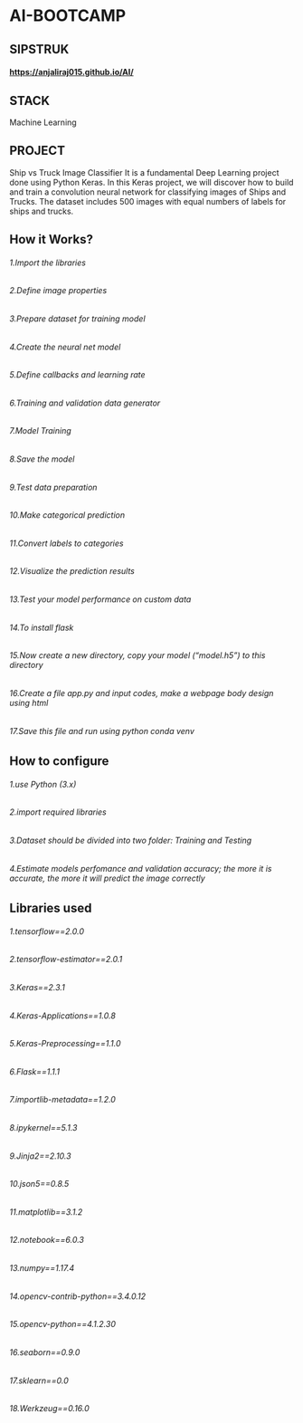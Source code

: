 # AI-BOOTCAMP
## SIPSTRUK 
#### https://anjaliraj015.github.io/AI/
## STACK
Machine Learning
## PROJECT
Ship vs Truck Image Classifier
     It is a fundamental Deep Learning project done using Python Keras. In this Keras project, we will discover how to build and train a convolution neural network for classifying images of Ships and Trucks. The dataset includes 500 images with equal numbers of labels for ships and trucks.

## How it Works?
 ###### 1.Import the libraries
 ###### 2.Define image properties
 ###### 3.Prepare dataset for training model
 ###### 4.Create the neural net model
 ###### 5.Define callbacks and learning rate
 ###### 6.Training and validation data generator
 ###### 7.Model Training
 ###### 8.Save the model
 ###### 9.Test data preparation
 ###### 10.Make categorical prediction
 ###### 11.Convert labels to categories
 ###### 12.Visualize the prediction results
 ###### 13.Test your model performance on custom data
 ###### 14.To install flask
 ###### 15.Now create a new directory, copy your model (“model.h5”) to this directory
 ###### 16.Create a file app.py and input codes, make a webpage body design using html
 ###### 17.Save this file and run using python conda venv

## How to configure
 ###### 1.use Python (3.x)
 ###### 2.import required libraries
 ###### 3.Dataset should be divided into two folder: Training and Testing
 ###### 4.Estimate models perfomance and validation accuracy; the more it is accurate, the more it will predict the image correctly

## Libraries used
 ###### 1.tensorflow==2.0.0
 ###### 2.tensorflow-estimator==2.0.1
 ###### 3.Keras==2.3.1
 ###### 4.Keras-Applications==1.0.8
 ###### 5.Keras-Preprocessing==1.1.0
 ###### 6.Flask==1.1.1
 ###### 7.importlib-metadata==1.2.0
 ###### 8.ipykernel==5.1.3
 ###### 9.Jinja2==2.10.3
 ###### 10.json5==0.8.5
 ###### 11.matplotlib==3.1.2
 ###### 12.notebook==6.0.3
 ###### 13.numpy==1.17.4
 ###### 14.opencv-contrib-python==3.4.0.12
 ###### 15.opencv-python==4.1.2.30
 ###### 16.seaborn==0.9.0
 ###### 17.sklearn==0.0
 ###### 18.Werkzeug==0.16.0

